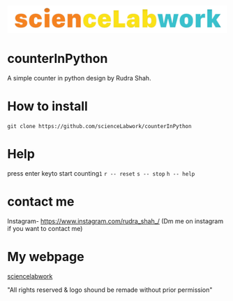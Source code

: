 ![logo](https://github.com/scienceLabwork/Rock_paper_scissor/blob/master/Wholelogo%20copy%202.png)

# counterInPython
A simple counter in python design by Rudra Shah.

# How to install
`git clone https://github.com/scienceLabwork/counterInPython`

# Help
press enter keyto start counting` 1 `
`r -- reset`
`s -- stop`
`h -- help`
# contact me
Instagram- https://www.instagram.com/rudra_shah_/ (Dm me on instagram if you want to contact me)

# My webpage
[sciencelabwork](http://www.sciencelabwork.cf)

"All rights reserved & logo shound be remade without prior permission" 
